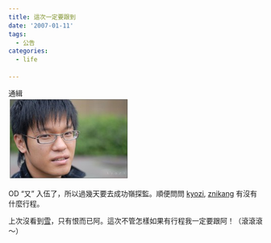```yaml
---
title: 這次一定要跟到
date: '2007-01-11'
tags:
  - 公告
categories:
  - life

---
```

通緝  
![znikang 照片](images/1.jpg)  
  
OD “又” 入伍了，所以過幾天要去成功嶺探監。順便問問 [kyozi](http://kyozi.blogspot.com/), [znikang](http://znikang.blogspot.com/) 有沒有什麼行程。  
  
上次沒看到[雪](http://kyozi.blogspot.com/2006/12/blog-post_121.html)，只有恨而已阿。這次不管怎樣如果有行程我一定要跟阿！（滾滾滾～）